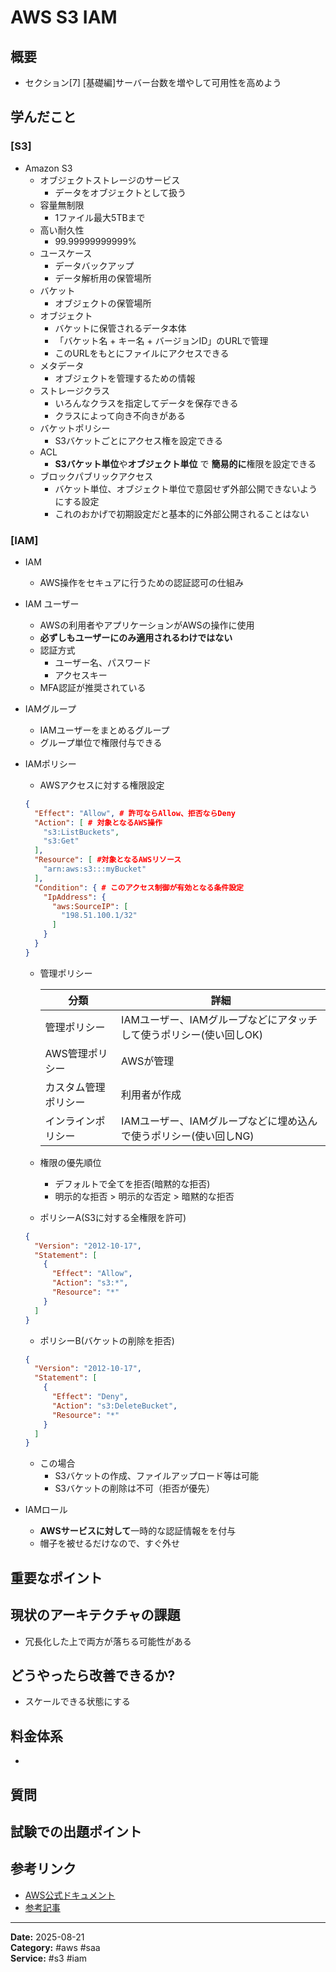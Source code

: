 # AWS S3 IAM

## 概要

- セクション[7] [基礎編]サーバー台数を増やして可用性を高めよう

## 学んだこと

### [S3]

- Amazon S3
  - オブジェクトストレージのサービス
    - データをオブジェクトとして扱う
  - 容量無制限
    - 1ファイル最大5TBまで
  - 高い耐久性
    - 99.99999999999%
  - ユースケース
    - データバックアップ
    - データ解析用の保管場所
  - バケット
    - オブジェクトの保管場所
  - オブジェクト
    - バケットに保管されるデータ本体
    - 「バケット名 + キー名 + バージョンID」のURLで管理
    - このURLをもとにファイルにアクセスできる
  - メタデータ
    - オブジェクトを管理するための情報
  - ストレージクラス
    - いろんなクラスを指定してデータを保存できる
    - クラスによって向き不向きがある
  - バケットポリシー
    - S3バケットごとにアクセス権を設定できる
  - ACL
    - **S3バケット単位**や**オブジェクト単位** で **簡易的に**権限を設定できる
  - ブロックパブリックアクセス
    - バケット単位、オブジェクト単位で意図せず外部公開できないようにする設定
    - これのおかげで初期設定だと基本的に外部公開されることはない

### [IAM]

- IAM
  - AWS操作をセキュアに行うための認証認可の仕組み
- IAM ユーザー
  - AWSの利用者やアプリケーションがAWSの操作に使用
  - **必ずしもユーザーにのみ適用されるわけではない**
  - 認証方式
    - ユーザー名、パスワード
    - アクセスキー
  - MFA認証が推奨されている
- IAMグループ
  - IAMユーザーをまとめるグループ
  - グループ単位で権限付与できる
- IAMポリシー
  - AWSアクセスに対する権限設定

  ```json
  {
    "Effect": "Allow", # 許可ならAllow、拒否ならDeny
    "Action": [ # 対象となるAWS操作
      "s3:ListBuckets",
      "s3:Get"
    ],
    "Resource": [ #対象となるAWSリソース
      "arn:aws:s3:::myBucket"
    ],
    "Condition": { # このアクセス制御が有効となる条件設定
      "IpAddress": {
        "aws:SourceIP": [
          "198.51.100.1/32"
        ]
      }
    }
  }
  ```

  - 管理ポリシー

    |分類|詳細|
    |--|--|
    |管理ポリシー|IAMユーザー、IAMグループなどにアタッチして使うポリシー(使い回しOK)|
    |AWS管理ポリシー|AWSが管理|
    |カスタム管理ポリシー|利用者が作成|
    |インラインポリシー|IAMユーザー、IAMグループなどに埋め込んで使うポリシー(使い回しNG)|

  - 権限の優先順位
    - デフォルトで全てを拒否(暗黙的な拒否)
    - 明示的な拒否 > 明示的な否定 > 暗黙的な拒否

  - ポリシーA(S3に対する全権限を許可)

  ```json
  {
    "Version": "2012-10-17",
    "Statement": [
      {
        "Effect": "Allow",
        "Action": "s3:*",
        "Resource": "*"
      }
    ]
  }
  ```

  - ポリシーB(バケットの削除を拒否)

  ```json
  {
    "Version": "2012-10-17",
    "Statement": [
      {
        "Effect": "Deny",
        "Action": "s3:DeleteBucket",
        "Resource": "*"
      }
    ]
  }
  ```

  - この場合
    - S3バケットの作成、ファイルアップロード等は可能
    - S3バケットの削除は不可（拒否が優先）
- IAMロール
  - **AWSサービスに対して**一時的な認証情報をを付与
  - 帽子を被せるだけなので、すぐ外せ


## 重要なポイント

## 現状のアーキテクチャの課題

- 冗長化した上で両方が落ちる可能性がある

## どうやったら改善できるか?

- スケールできる状態にする

## 料金体系

- 

## 質問

## 試験での出題ポイント


## 参考リンク

- [AWS公式ドキュメント](URL)
- [参考記事](URL)

---
**Date:** 2025-08-21  
**Category:** #aws #saa  
**Service:** #s3 #iam
